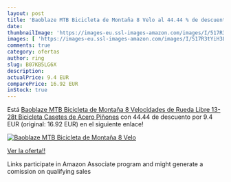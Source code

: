 ```yaml
---
layout: post
title: 'Baoblaze MTB Bicicleta de Montaña 8 Velo al 44.44 % de descuento'
date: 
thumbnailImage: 'https://images-eu.ssl-images-amazon.com/images/I/517R3tYiH3L._SL200_.jpg'
images: [ 'https://images-eu.ssl-images-amazon.com/images/I/517R3tYiH3L._SL200_.jpg' ]
comments: true
category: ofertas
author: ring
slug: B07KB5LG6X
description:
actualPrice: 9.4 EUR
comparePrice: 16.92 EUR
inStock: true
---
```


Está [Baoblaze MTB Bicicleta de Montaña 8 Velocidades de Rueda Libre 13-28t Bicicleta Casetes de Acero Piñones](https://www.amazon.es/dp/B07KB5LG6X/?tag=tolees-21) con 44.44 de descuento por 9.4 EUR (original: 16.92 EUR) en el siguiente enlace!

[![Baoblaze MTB Bicicleta de Montaña 8 Velo](https://images-eu.ssl-images-amazon.com/images/I/517R3tYiH3L._SL200_.jpg)](https://www.amazon.es/dp/B07KB5LG6X/?tag=tolees-21)

[Ver la oferta!!](https://www.amazon.es/dp/B07KB5LG6X/?tag=tolees-21)

Links participate in Amazon Associate program and might generate a comission on qualifying sales



